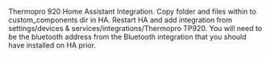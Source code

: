 Thermopro 920 Home Assistant Integration.
Copy folder and files within to custom_components dir in HA.
Restart HA and add integration from settings/devices & services/integrations/Thermopro TP920.
You will need to be the bluetooth address from the Bluetooth integration that you should have installed on HA prior.
